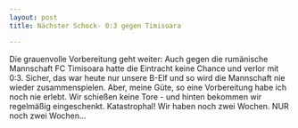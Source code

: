 ```yaml
---
layout: post
title: Nächster Schock- 0:3 gegen Timisoara

---
```


Die grauenvolle Vorbereitung geht weiter: Auch gegen die rumänische Mannschaft FC Timisoara hatte die Eintracht keine Chance und verlor mit 0:3. Sicher, das war heute nur unsere B-Elf und so wird die Mannschaft nie wieder zusammenspielen. Aber, meine Güte, so eine Vorbereitung habe ich noch nie erlebt. Wir schießen keine Tore - und hinten bekommen wir regelmäßig eingeschenkt. Katastrophal! Wir haben noch zwei Wochen. NUR noch zwei Wochen...


